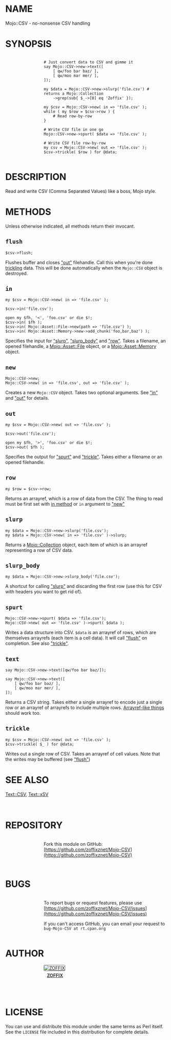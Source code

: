 # NAME

Mojo::CSV - no-nonsense CSV handling

# SYNOPSIS

<div>
    <div style="display: table; height: 91px; background: url(http://zoffix.com/CPAN/Dist-Zilla-Plugin-Pod-Spiffy/icons/section-code.png) no-repeat left; padding-left: 120px;" ><div style="display: table-cell; vertical-align: middle;">
</div>

    # Just convert data to CSV and gimme it
    say Mojo::CSV->new->text([
        [ qw/foo bar baz/ ],
        [ qw/moo mar mer/ ],
    ]);

    my $data = Mojo::CSV->new->slurp('file.csv') # returns a Mojo::Collection
        ->grep(sub{ $_->[0] eq 'Zoffix' });

    my $csv = Mojo::CSV->new( in => 'file.csv' );
    while ( my $row = $csv->row ) {
        # Read row-by-row
    }

    # Write CSV file in one go
    Mojo::CSV->new->spurt( $data => 'file.csv' );

    # Write CSV file row-by-row
    my csv = Mojo::CSV->new( out => 'file.csv' );
    $csv->trickle( $row ) for @data;

<div>
    </div></div>
</div>

# DESCRIPTION

Read and write CSV (Comma Separated Values) like a boss, Mojo style.

# METHODS

Unless otherwise indicated, all methods return their invocant.

## `flush`

    $csv->flush;

Flushes buffer and closes ["out"](#out) filehandle. Call this when you're done
[trickling](#trickle) data. This will be done automatically when the
`Mojo::CSV` object is destroyed.

## `in`

    my $csv = Mojo::CSV->new( in => 'file.csv' );

    $csv->in('file.csv');

    open my $fh, '<', 'foo.csv' or die $!;
    $csv->in( $fh );
    $csv->in( Mojo::Asset::File->new(path => 'file.csv') );
    $csv->in( Mojo::Asset::Memory->new->add_chunk('foo,bar,baz') );

Specifies the input for ["slurp"](#slurp), ["slurp\_body"](#slurp_body) and ["row"](#row).
Takes a filename, an opened filehandle, a [Mojo::Asset::File](https://metacpan.org/pod/Mojo::Asset::File) object, or
a [Mojo::Asset::Memory](https://metacpan.org/pod/Mojo::Asset::Memory) object.

## `new`

    Mojo::CSV->new;
    Mojo::CSV->new( in => 'file.csv', out => 'file.csv' );

Creates a new `Mojo::CSV` object. Takes two optional arguments. See
["in"](#in) and ["out"](#out) for details.

## `out`

    my $csv = Mojo::CSV->new( out => 'file.csv' );

    $csv->out('file.csv');

    open my $fh, '>', 'foo.csv' or die $!;
    $csv->out( $fh );

Specifies the output for ["spurt"](#spurt) and ["trickle"](#trickle). Takes either
a filename or an opened filehandle.

## `row`

    my $row = $csv->row;

Returns an arrayref, which is a row of data from the CSV. The thing
to read must be first set with [in method](#in) or `in` argument to
["new"](#new)

## `slurp`

    my $data = Mojo::CSV->new->slurp('file.csv');
    my $data = Mojo::CSV->new( in => 'file.csv' )->slurp;

Returns a [Mojo::Collection](https://metacpan.org/pod/Mojo::Collection) object, each item of which is an arrayref
representing a row of CSV data.

## `slurp_body`

    my $data = Mojo::CSV->new->slurp_body('file.csv');

A shortcut for calling ["slurp"](#slurp) and discarding the first row
(use this for CSV with headers you want to get rid of).

## `spurt`

    Mojo::CSV->new->spurt( $data => 'file.csv');
    Mojo::CSV->new( out => 'file.csv' )->spurt( $data );

Writes a data structure into CSV. `$data` is an arrayref of rows, which
are themselves arrayrefs (each item is a cell data). It will call
["flush"](#flush) on completion. See also ["trickle"](#trickle).

## `text`

    say Mojo::CSV->new->text([qw/foo bar baz/]);

    say Mojo::CSV->new->text([
        [ qw/foo bar baz/ ],
        [ qw/moo mar mer/ ],
    ]);

Returns a CSV string. Takes either a single arrayref to encode just a single
row or an arrayref of arrayrefs to include multiple rows.
[Arrayref-like things](https://metacpan.org/pod/Mojo::Collection) should work too.

## `trickle`

    my $csv = Mojo::CSV->new( out => 'file.csv' );
    $csv->trickle( $_ ) for @data;

Writes out a single row of CSV. Takes an arrayref of cell values. Note that
the writes may be buffered (see ["flush"](#flush))

# SEE ALSO

[Text::CSV](https://metacpan.org/pod/Text::CSV), [Text::xSV](https://metacpan.org/pod/Text::xSV)

<div>
    <div style="background: url(http://zoffix.com/CPAN/Dist-Zilla-Plugin-Pod-Spiffy/icons/hr.png);height: 18px;"></div>
</div>

# REPOSITORY

<div>
    <div style="display: table; height: 91px; background: url(http://zoffix.com/CPAN/Dist-Zilla-Plugin-Pod-Spiffy/icons/section-github.png) no-repeat left; padding-left: 120px;" ><div style="display: table-cell; vertical-align: middle;">
</div>

Fork this module on GitHub:
[https://github.com/zoffixznet/Mojo-CSV](https://github.com/zoffixznet/Mojo-CSV)

<div>
    </div></div>
</div>

# BUGS

<div>
    <div style="display: table; height: 91px; background: url(http://zoffix.com/CPAN/Dist-Zilla-Plugin-Pod-Spiffy/icons/section-bugs.png) no-repeat left; padding-left: 120px;" ><div style="display: table-cell; vertical-align: middle;">
</div>

To report bugs or request features, please use
[https://github.com/zoffixznet/Mojo-CSV/issues](https://github.com/zoffixznet/Mojo-CSV/issues)

If you can't access GitHub, you can email your request
to `bug-Mojo-CSV at rt.cpan.org`

<div>
    </div></div>
</div>

# AUTHOR

<div>
    <div style="display: table; height: 91px; background: url(http://zoffix.com/CPAN/Dist-Zilla-Plugin-Pod-Spiffy/icons/section-author.png) no-repeat left; padding-left: 120px;" ><div style="display: table-cell; vertical-align: middle;">
</div>

<div>
    <span style="display: inline-block; text-align: center;"> <a href="http://metacpan.org/author/ZOFFIX"> <img src="" alt="ZOFFIX" style="display: block; margin: 0 3px 5px 0!important; border: 1px solid #666; border-radius: 3px; "> <span style="color: #333; font-weight: bold;">ZOFFIX</span> </a> </span>
</div>

<div>
    </div></div>
</div>

# LICENSE

You can use and distribute this module under the same terms as Perl itself.
See the `LICENSE` file included in this distribution for complete
details.

